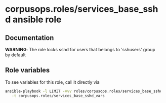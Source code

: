 # corpusops.roles/services_base_sshd ansible role
## Documentation
**WARNING**: The role locks sshd for users that belongs to 'sshusers' group by default
## Role variables
To see variables for this role, call it directly via
```bash
ansible-playbook -l LIMIT -vvv roles/corpusops.roles/services_base_sshd/role.yml \
   -t corpusops.roles/services_base_sshd_vars
```

